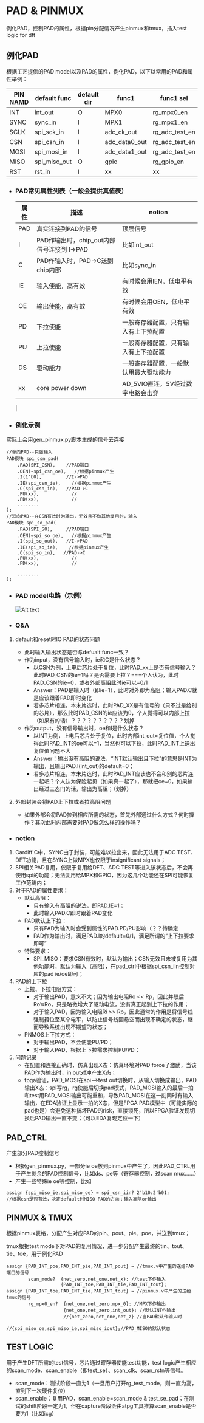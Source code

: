 # PAD & PINMUX #
例化PAD，控制PAD的属性，根据pin分配情况产生pinmux和tmux，插入test logic for dft

## 例化PAD
根据工艺提供的PAD model以及PAD的属性，例化PAD，以下以常用的PAD和属性举例：

| PIN NAMD | default func | default dir | func1 | func1 sel | func1 dir| … | test func | test sel | test dir|
| ---- | ----- |----- |---- | ----- |-----|-----|-----|-----|-----|
| INT |  int_out  |  O   | MPX0 | rg_mpx0_en | O | … | scan_rstn|test_se|I|
| SYNC |  sync_in  |  I   | MPX1 | rg_mpx1_en | O | … | scan_xx|test_se|I|
| SCLK |  spi_sck_in  |  I   | adc_ck_out | rg_adc_test_en | O | … | scan_xx|test_se|I|
| CSN |  spi_csn_in  |  I   | adc_data0_out | rg_adc_test_en | O | … | scan_xx|test_se|I|
| MOSI |  spi_mosi_in  |  I   | adc_data1_out | rg_adc_test_en | O | … | scan_xx|test_se|I|
| MISO |  spi_miso_out  |  O   | gpio | rg_gpio_en | IO | … | scan_xx|test_se|I|
| RST |  rst_in  |  I   | xx | xx | xx | … | scan_xx|test_se|I|


- ### PAD常见属性列表（一般会提供真值表）

    | 属性 | 描述 | notion|
    | ---- | ----- |---|
    | PAD | 真实连接到PAD的信号 | 顶层信号 |
    | I | PAD作输出时，chip_out内部信号连接到 I->PAD | 比如int_out|
    | C | PAD作输入时，PAD->C送到chip内部 | 比如sync_in |
    | IE | 输入使能，高有效| 有时候会用IEN，低电平有效|
    | OE | 输出使能，高有效|有时候会用OEN，低电平有效|
    | PD | 下拉使能 | 一般寄存器配置，只有输入有上下拉配置|
    | PU | 上拉使能 | 一般寄存器配置，只有输入有上下拉配置|
    | DS | 驱动能力 | 一般寄存器配置，一般默认用最大驱动能力 |
    | xx | core power down| AD_5VIO直连，5V经过数字电路会击穿|
    |

- ### 例化示例

实际上会用gen_pinmux.py脚本生成的信号去连接
```
//单向PAD--只做输入
PAD模块 spi_csn_pad(
	.PAD(SPI_CSN),    //PAD端口
	.OEN(~spi_csn_oe),   //根据pinmux产生
	.I(1'b0),         //I->PAD
	.IE(spi_csn_ie),    //根据pinmux产生
	.C(spi_csn_in),   //PAD->C
	.PU(xx),            //
	.PD(xx),            //
	........
);
//双向PAD--在CSN有效时为输出，无效且不做其他复用时，输入
PAD模块 spi_so_pad(
	.PAD(SPI_SO),     //PAD端口
	.OEN(~spi_so_oe),   //根据pinmux产生
	.I(spi_so_out),   //I->PAD
	.IE(spi_so_ie),    //根据pinmux产生
	.C(spi_so_in),   //PAD->C
	.PU(xx),            //
	.PD(xx),            //

	........
);
```

- ### PAD model电路（示例）
  
  ![Alt text](image.png)

- ### Q&A
1. default和reset时IO PAD的状态问题
    
   - 此时输入输出状态是否与defualt func一致？
   - 作为input，没有信号输入时，ie和C是什么状态？
     - 以CSN为例，上电后芯片处于复位，此时PAD_xx上是否有信号输入？此时PAD_CSN的ie=1吗？是否需要上拉？===个人认为，此时PAD_CSN的ie=0，或者外部高阻此时ie可以=0/1
     - Answer：PAD是输入时（即ie=1），此时对外即为高阻；输入PAD.C就是应该跟着PAD即时变化
     - 若多芯片相连，本未片选时，此时PAD_XX是有信号的（只不过是给别的芯片），那么此时PAD_CSN的ie应该为0，个人觉得可以内部上拉（如果有的话）？？？？？？？？？？划掉
   - 作为output，没有信号输出时，oe和I是什么状态？
     - 以INT为例，上电后芯片处于复位，此时内部int_out=复位值，个人觉得此时PAD_INT的oe可以=1，当然也可以下拉，此时PAD_INT上送出复位值问题不大
     - Answer：输出没有高阻的说法，“INT默认输出且下拉”的意思是INT为输出，且输出PAD.I(int_out)的default=0；
     - 若多芯片相连，本未片选时，此时PAD_INT应该也不会和别的芯片连一起吧？个人认为保险起见（如果真一起了），那就把oe=0，如果输出经过三态门的话，输出为高阻；（划掉）
  2. 外部封装会将PAD上下拉或者拉高阻问题
      - 如果外部会将PAD拉到相应所需的状态，首先外部通过什么方式？何时操作？其次此时内部需要对PAD做怎么样的操作吗？ 
  
- ### notion
1. Cardiff C中，SYNC由于封装，可能难以拉出来，因此无法用于ADC TEST、DFT功能，且在SYNC上做MPX也仅限于insignificant signals；
2. SPI相关PAD复用，仅限于复用给DFT、ADC TEST等进入该状态后，不会再使用spi的功能；无法复用给MPX和GPIO，因为这几个功能还在SPI可能恢复工作范畴内；
3. 对于PAD的属性要求：
   - 默认高阻：
     - 只有输入有高阻的说法，即PAD.IE=1；
     - 此时输入PAD.C即时跟着PAD变化
   - PAD默认上下拉：
     - 只有PAD为输入时会受到属性的PAD.PD/PU影响（？？待确定
     - PAD作为输出时，满足PAD.I的default=0/1，满足所谓的“上下拉要求即可”
   - 特殊要求：
     - SPI_MISO：要求CSN有效时，默认为输出；CSN无效且未被复用为其他功能时，默认为输入（高阻），在pad_ctrl中根据spi_csn_iin控制对应的pad ie/oe即可；
4. PAD的上下拉
   - 上拉、下拉电阻方式：
     - 对于输出PAD，意义不大；因为输出电阻Ro << Rp，因此并联后Ro’≈Ro，只是略微增大了驱动电流，没有真正起到上下拉的作用；
     - 对于输入PAD，因为输入电阻Ri >> Rp，因此通常的作用是将信号线强制箝位至某个电平，以防止信号线因悬空而出现不确定的状态，继而导致系统出现不期望的状态；
   - PNMOS上下拉方式：
     - 对于输出PAD，不会使能PU/PD；
     - 对于输入PAD，根据上下拉需求控制PU/PD；
5. 问题记录
   - 在配置和连接正确时，仿真出现X态：仿真环境对PAD force了激励，当该PAD作为输出时，in out对冲产生X态；
   - fpga验证，PAD_MOSI在spi-->test out切换时，从输入切换成输出，PAD输出X态：spi写rg，rg使能后切换pad模式，PAD_MOSI输入的最后一拍和test用PAD_MOSI输出可能重和，导致PAD_MOSI在这一刻同时有输入输出，在EDA验证上显示一拍的X态，但是FPGA PAD模型中（可能实际的pad也是）会避免这种搞坏PAD的risk，直接锁死，所以FPGA验证发现切换后PAD输出一直不变；（可以EDA复现定位一下）

## PAD_CTRL
产生部分PAD控制信号

- 根据gen_pinmux.py，一部分ie oe放到pinmux中产生了，因此PAD_CTRL用于产生剩余的PAD控制信号，比如ds、pe等（寄存器控制，过scan mux……）
- 产生一些特殊ie oe等控制，比如
```
assign {spi_miso_ie,spi_miso_oe} = spi_csn_iin? 2'b10:2'b01;
//根据csn是否有效，决定default时MISO PAD的方向：输入高阻or输出
```

## PINMUX & TMUX
根据pinmux表格，分配产生对应PAD的pin、pout、pie、poe，并送到tmux；

tmux根据test mode下对PAD的复用情况，进一步分配产生最终的tin、tout、tie、toe，用于例化PAD

```
assign {PAD_INT_poe,PAD_INT_pie,PAD_INT_pout} = //tmux.v中产生的送给PAD端口的信号
        scan_mode?  {net_zero,net_one,net_x}: //test下作输入
                    {PAD_INT_toe,PAD_INT_tie,PAD_INT_tout}; 
assign {PAD_INT_toe,PAD_INT_tie,PAD_INT_tout} = //pinmux.v中产生的送给tmux的信号
        rg_mpx0_en?  {net_one,net_zero,mpx_0}: //MPX下作输出
                     {net_one,net_zero,int_out}; //默认INT作输出
                     //{net_zero,net_one,net_z} //当PAD默认作输入时        
                     //{spi_miso_oe,spi_miso_ie,spi_miso_iout};//PAD_MISO的默认状态                    
```
## TEST LOGIC

用于产生DFT所需的test信号，芯片通过寄存器使能test功能，test logic产生相应的scan_mode，scan_enable（即test_se）、scan_clk、scan_rstn等信号。
- scan_mode：测试阶段一直为1（一旦用户打开rg_test_mode，则一直为高，直到下一次硬件复位）
- scan_enable：复用PAD，scan_enable=scan_mode & test_se_pad；在测试的shift阶段一定为1，但在capture阶段会由atpg工具推算scan_enable是否要为1（比如icg）

